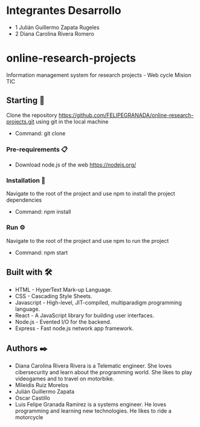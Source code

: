 # Integrantes Desarrollo 

- 1 Julián Guillermo Zapata Rugeles
- 2 Diana Carolina Rivera Romero

# online-research-projects
Information management system for research projects -  Web cycle Mision TIC

## Starting 🚀
Clone the repository https://github.com/FELIPEGRANADA/online-research-projects.git using git in the local machine

* Command: git clone 

### Pre-requirements 📋
* Download node.js of the web https://nodejs.org/

### Installation 🔧
Navigate to the root of the project and use npm to install the project dependencies

* Command: npm install

### Run ⚙️
Navigate to the root of the project and use npm to run the project

* Command: npm start

## Built with 🛠️

* HTML - HyperText Mark-up Language.
* CSS - Cascading Style Sheets.
* Javascript - High-level, JIT-compiled, multiparadigm programming language.
* React - A JavaScript library for building user interfaces.
* Node.js - Evented I/O for the backend.
* Express - Fast node.js network app framework.

## Authors ✒️
* Diana Carolina Rivera Rivera is a Telematic engineer. She loves cibersecurity and learn about the programming world. She likes to play videogames and to travel on motorbike.
* Mileidis Ruiz Morelos
* Julián Guillermo Zapata
* Oscar Castillo
* Luis Felipe Granada Ramírez is a systems engineer. He loves programming and learning new technologies. He likes to ride a motorcycle